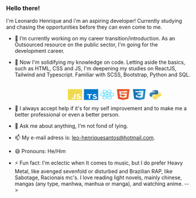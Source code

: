  ### Hello there!
I'm Leonardo Henrique and i'm an aspiring developer!
Currently studying and chasing the opportunities before they can even come to me.

- 🔭 I’m currently working on my career transition/introduction.
As an Outsourced resource on the public sector, I'm going for the development career.

- 🌱 Now I'm solidifying my knowledge on code. Letting aside the basics, such as HTML, CSS and JS, I'm deepening my studies on ReactJS, Tailwind and Typescript.
Familiar with SCSS, Bootstrap, Python and SQL.
  <div style="display: inline_block"><br>
  <img style="margin-left: 30%" align="center" alt="Rafa-Js" height="30" width="40" src="https://raw.githubusercontent.com/devicons/devicon/master/icons/javascript/javascript-plain.svg">
  <img align="center" alt="Rafa-Ts" height="30" width="40" src="https://raw.githubusercontent.com/devicons/devicon/master/icons/typescript/typescript-plain.svg">
  <img align="center" alt="Rafa-React" height="30" width="40" src="https://raw.githubusercontent.com/devicons/devicon/master/icons/react/react-original.svg">
  <img align="center" alt="Rafa-HTML" height="30" width="40" src="https://raw.githubusercontent.com/devicons/devicon/master/icons/html5/html5-original.svg">
  <img align="center" alt="Rafa-CSS" height="30" width="40" src="https://raw.githubusercontent.com/devicons/devicon/master/icons/css3/css3-original.svg">
  <img align="center" alt="Rafa-Python" height="30" width="40" src="https://raw.githubusercontent.com/devicons/devicon/master/icons/python/python-original.svg">
</div>
  
- 🤔 I always accept help if it's for my self improvement and to make me a better professional or even a better person.
  
- 💬 Ask me about anything, I'm not fond of lying.
  
- 📫 My e-mail adress is: leo-henriquesantos@hotmail.com.
  
- 😄 Pronouns: He/Him
  
- ⚡ Fun fact: I'm eclectic when It comes to music, but I do prefer Heavy Metal, like avenged sevenfold or disturbed and Brazilian RAP, like Sabotage, Racionais mc's. I love reading light novels, mainly chinese, mangas (any type, manhwa, manhua or manga), and watching anime. 
-->
  

